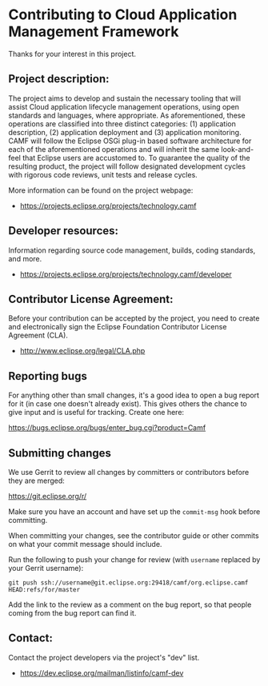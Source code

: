 Contributing to Cloud Application Management Framework
======================================================

Thanks for your interest in this project.

Project description:
--------------------

The project aims to develop and sustain the necessary tooling that will assist Cloud application lifecycle management operations, using open standards and languages, where appropriate. As aforementioned, these operations are classified into three distinct categories: (1) application description, (2) application deployment and (3) application monitoring. CAMF will follow the Eclipse OSGi plug-in based software architecture for each of the aforementioned operations and will inherit the same look-and-feel that Eclipse users are accustomed to. To guarantee the quality of the resulting product, the project will follow designated development cycles with rigorous code reviews, unit tests and release cycles.

More information can be found on the project webpage:

- https://projects.eclipse.org/projects/technology.camf

Developer resources:
--------------------

Information regarding source code management, builds, coding standards, and more.

- https://projects.eclipse.org/projects/technology.camf/developer

Contributor License Agreement:
------------------------------

Before your contribution can be accepted by the project, you need to create and electronically sign the Eclipse Foundation Contributor License Agreement (CLA).

- http://www.eclipse.org/legal/CLA.php

Reporting bugs
--------------

For anything other than small changes, it's a good idea to open a bug
report for it (in case one doesn't already exist). This gives others the
chance to give input and is useful for tracking. Create one here:

https://bugs.eclipse.org/bugs/enter_bug.cgi?product=Camf


Submitting changes
------------------

We use Gerrit to review all changes by committers or contributors before
they are merged:

https://git.eclipse.org/r/

Make sure you have an account and have set up the `commit-msg` hook
before committing.

When committing your changes, see the contributor guide or other commits
on what your commit message should include.

Run the following to push your change for review (with `username`
replaced by your Gerrit username):

    git push ssh://username@git.eclipse.org:29418/camf/org.eclipse.camf HEAD:refs/for/master

Add the link to the review as a comment on the bug report, so that
people coming from the bug report can find it.

Contact:
--------

Contact the project developers via the project's "dev" list.

- https://dev.eclipse.org/mailman/listinfo/camf-dev